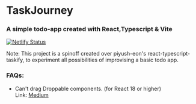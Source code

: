# TaskJourney
### A simple todo-app created with React,Typescript & Vite
[![Netlify Status](https://api.netlify.com/api/v1/badges/856084ee-5cf1-4674-b622-15d4f83f99a1/deploy-status)](https://app.netlify.com/sites/taskjourney/deploys?branch=master)

Note: This project is a spinoff created over piyush-eon's react-typescript-taskify, to experiment all possibilities of improvising a basic todo app.

### FAQs:
- Can't drag Droppable components. (for React 18 or higher) <br>
  Link: [Medium](https://medium.com/@wbern/getting-react-18s-strict-mode-to-work-with-react-beautiful-dnd-47bc909348e4)
